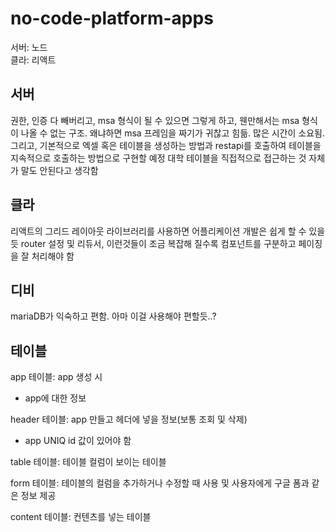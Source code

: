 # no-code-platform-apps
서버: 노드 <br>
클라: 리액트 <br>

## 서버
권한, 인증 다 빼버리고, msa 형식이 될 수 있으면 그렇게 하고, 웬만해서는 msa 형식이 나올 수 없는 구조. 
왜냐하면 msa 프레임을 짜기가 귀찮고 힘듦. 많은 시간이 소요됨.
그리고, 기본적으로 엑셀 혹은 테이블을 생성하는 방법과 restapi를 호출하여 테이블을 지속적으로 호출하는 방법으로 구현할 예정
대학 테이블을 직접적으로 접근하는 것 자체가 말도 안된다고 생각함


## 클라
리액트의 그리드 레이아웃 라이브러리를 사용하면 어플리케이션 개발은 쉽게 할 수 있을 듯
router 설정 및 리듀서, 이런것들이 조금 복잡해 질수록 컴포넌트를 구분하고 페이징을 잘 처리해야 함


## 디비 
mariaDB가 익숙하고 편함. 
아마 이걸 사용해야 편할듯..?


## 테이블
app 테이블: app 생성 시 
 - app에 대한 정보
   
header 테이블: app 만들고 헤더에 넣을 정보(보통 조회 및 삭제)
 - app UNIQ id 값이 있어야 함
   
table 테이블: 테이블 컬럼이 보이는 테이블

form 테이블: 테이블의 컬럼을 추가하거나 수정할 때 사용 및 사용자에게 구글 폼과 같은 정보 제공

content 테이블: 컨텐츠를 넣는 테이블

